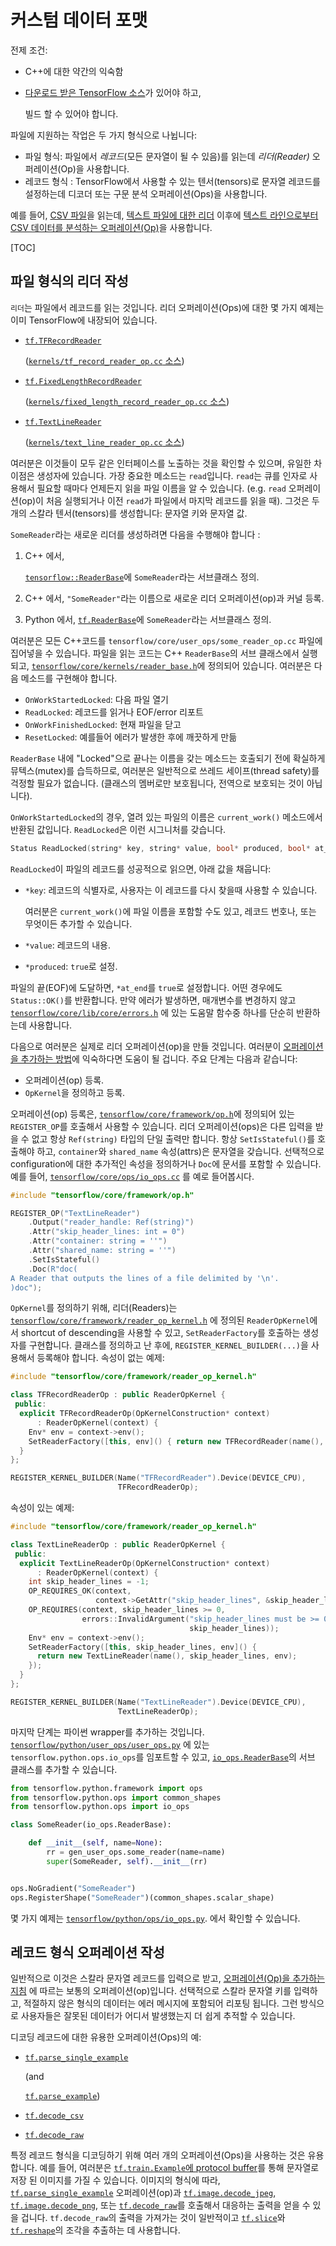 # 커스텀 데이터 포맷

전제 조건:

* C++에 대한 약간의 익숙함
* [다운로드 받은 TensorFlow 소스](../index-1/os_setup.md#installing-from-sources)가 있어야 하고, 

  빌드 할 수 있어야 합니다.

파일에 지원하는 작업은 두 가지 형식으로 나뉩니다:

* 파일 형식: 파일에서 _레코드_\(모든 문자열이 될 수 있음\)를 읽는데 _리더\(Reader\)_ 오퍼레이션\(Op\)을 사용합니다.
* 레코드 형식 : TensorFlow에서 사용할 수 있는 텐서\(tensors\)로 문자열 레코드를 설정하는데 디코더 또는 구문 분석 오퍼레이션\(Ops\)을 사용합니다.

예를 들어, [CSV 파일](https://en.wikipedia.org/wiki/Comma-separated_values)을 읽는데, [텍스트 파일에 대한 리더](../index-4/index-1/io_ops.md#TextLineReader) 이후에 [텍스트 라인으로부터 CSV 데이터를 분석하는 오퍼레이션\(Op\)](../index-4/index-1/io_ops.md#decode_csv)을 사용합니다.

\[TOC\]

## 파일 형식의 리더 작성

`리더`는 파일에서 레코드를 읽는 것입니다. 리더 오퍼레이션\(Ops\)에 대한 몇 가지 예제는 이미 TensorFlow에 내장되어 있습니다.

* [`tf.TFRecordReader`](../index-4/index-1/io_ops.md#TFRecordReader)

  \([`kernels/tf_record_reader_op.cc` 소스](https://www.tensorflow.org/code/tensorflow/core/kernels/tf_record_reader_op.cc)\)

* [`tf.FixedLengthRecordReader`](../index-4/index-1/io_ops.md#FixedLengthRecordReader)

  \([`kernels/fixed_length_record_reader_op.cc` 소스](https://www.tensorflow.org/code/tensorflow/core/kernels/fixed_length_record_reader_op.cc)\)

* [`tf.TextLineReader`](../index-4/index-1/io_ops.md#TextLineReader)

  \([`kernels/text_line_reader_op.cc` 소스](https://www.tensorflow.org/code/tensorflow/core/kernels/text_line_reader_op.cc)\)

여러분은 이것들이 모두 같은 인터페이스를 노출하는 것을 확인할 수 있으며, 유일한 차이점은 생성자에 있습니다. 가장 중요한 메소드는 `read`입니다. `read`는 큐를 인자로 사용해서 필요할 때마다 언제든지 읽을 파일 이름을 알 수 있습니다. \(e.g. `read` 오퍼레이션\(op\)이 처음 실행되거나 이전 `read`가 파일에서 마지막 레코드를 읽을 때\). 그것은 두 개의 스칼라 텐서\(tensors\)를 생성합니다: 문자열 키와 문자열 값.

`SomeReader`라는 새로운 리더를 생성하려면 다음을 수행해야 합니다 :

1. C++ 에서,

   [`tensorflow::ReaderBase`](https://www.tensorflow.org/code/tensorflow/core/kernels/reader_base.h)에 `SomeReader`라는 서브클래스 정의.

2. C++ 에서, `"SomeReader"`라는 이름으로 새로운 리더 오퍼레이션\(op\)과 커널 등록.
3. Python 에서, [`tf.ReaderBase`](https://www.tensorflow.org/code/tensorflow/python/ops/io_ops.py)에 `SomeReader`라는 서브클래스 정의.

여러분은 모든 C++코드를 `tensorflow/core/user_ops/some_reader_op.cc` 파일에 집어넣을 수 있습니다. 파일을 읽는 코드는 C++ `ReaderBase`의 서브 클래스에서 실행되고, [`tensorflow/core/kernels/reader_base.h`](https://www.tensorflow.org/code/tensorflow/core/kernels/reader_base.h)에 정의되어 있습니다. 여러분은 다음 메소드를 구현해야 합니다.

* `OnWorkStartedLocked`: 다음 파일 열기
* `ReadLocked`: 레코드를 읽거나 EOF/error 리포트
* `OnWorkFinishedLocked`: 현재 파일을 닫고
* `ResetLocked`: 예를들어 에러가 발생한 후에 깨끗하게 만듦

`ReaderBase` 내에 "Locked"으로 끝나는 이름을 갖는 메소드는 호출되기 전에 확실하게 뮤텍스\(mutex\)를 습득하므로, 여러분은 일반적으로 쓰레드 세이프\(thread safety\)를 걱정할 필요가 없습니다. \(클래스의 멤버로만 보호됩니다, 전역으로 보호되는 것이 아닙니다\).

`OnWorkStartedLocked`의 경우, 열려 있는 파일의 이름은 `current_work()` 메소드에서 반환된 값입니다. `ReadLocked`은 이런 시그니처를 갖습니다.

```cpp
Status ReadLocked(string* key, string* value, bool* produced, bool* at_end)
```

`ReadLocked`이 파일의 레코드를 성공적으로 읽으면, 아래 값을 채웁니다:

* `*key`: 레코드의 식별자로, 사용자는 이 레코드를 다시 찾을때 사용할 수 있습니다. 

  여러분은 `current_work()`에 파일 이름을 포함할 수도 있고, 레코드 번호나, 또는 무엇이든 추가할 수 있습니다.

* `*value`: 레코드의 내용.
* `*produced`: `true`로 설정.

파일의 끝\(EOF\)에 도달하면, `*at_end`를 `true`로 설정합니다. 어떤 경우에도 `Status::OK()`를 반환합니다. 만약 에러가 발생하면, 매개변수를 변경하지 않고 [`tensorflow/core/lib/core/errors.h`](https://www.tensorflow.org/code/tensorflow/core/lib/core/errors.h) 에 있는 도움말 함수중 하나를 단순히 반환하는데 사용합니다.

다음으로 여러분은 실제로 리더 오퍼레이션\(op\)을 만들 것입니다. 여러분이 [오퍼레이션을 추가하는 방법](index-7.md)에 익숙하다면 도움이 될 겁니다. 주요 단계는 다음과 같습니다:

* 오퍼레이션\(op\) 등록.
* `OpKernel`을 정의하고 등록.

오퍼레이션\(op\) 등록은, [`tensorflow/core/framework/op.h`](https://www.tensorflow.org/code/tensorflow/core/framework/op.h)에 정의되어 있는 `REGISTER_OP`를 호출해서 사용할 수 있습니다. 리더 오퍼레이션\(ops\)은 다른 입력을 받을 수 없고 항상 `Ref(string)` 타입의 단일 출력만 합니다. 항상 `SetIsStateful()`를 호출해야 하고, `container`와 `shared_name` 속성\(attrs\)은 문자열을 갖습니다. 선택적으로 configuration에 대한 추가적인 속성을 정의하거나 `Doc`에 문서를 포함할 수 있습니다. 예를 들어, [`tensorflow/core/ops/io_ops.cc`](https://www.tensorflow.org/code/tensorflow/core/ops/io_ops.cc) 를 예로 들어봅시다.

```cpp
#include "tensorflow/core/framework/op.h"

REGISTER_OP("TextLineReader")
    .Output("reader_handle: Ref(string)")
    .Attr("skip_header_lines: int = 0")
    .Attr("container: string = ''")
    .Attr("shared_name: string = ''")
    .SetIsStateful()
    .Doc(R"doc(
A Reader that outputs the lines of a file delimited by '\n'.
)doc");
```

`OpKernel`를 정의하기 위해, 리더\(Readers\)는 [`tensorflow/core/framework/reader_op_kernel.h`](https://www.tensorflow.org/code/tensorflow/core/framework/reader_op_kernel.h) 에 정의된 `ReaderOpKernel`에서 shortcut of descending을 사용할 수 있고, `SetReaderFactory`를 호출하는 생성자를 구현합니다. 클래스를 정의하고 난 후에, `REGISTER_KERNEL_BUILDER(...)`을 사용해서 등록해야 합니다. 속성이 없는 예제:

```cpp
#include "tensorflow/core/framework/reader_op_kernel.h"

class TFRecordReaderOp : public ReaderOpKernel {
 public:
  explicit TFRecordReaderOp(OpKernelConstruction* context)
      : ReaderOpKernel(context) {
    Env* env = context->env();
    SetReaderFactory([this, env]() { return new TFRecordReader(name(), env); });
  }
};

REGISTER_KERNEL_BUILDER(Name("TFRecordReader").Device(DEVICE_CPU),
                        TFRecordReaderOp);
```

속성이 있는 예제:

```cpp
#include "tensorflow/core/framework/reader_op_kernel.h"

class TextLineReaderOp : public ReaderOpKernel {
 public:
  explicit TextLineReaderOp(OpKernelConstruction* context)
      : ReaderOpKernel(context) {
    int skip_header_lines = -1;
    OP_REQUIRES_OK(context,
                   context->GetAttr("skip_header_lines", &skip_header_lines));
    OP_REQUIRES(context, skip_header_lines >= 0,
                errors::InvalidArgument("skip_header_lines must be >= 0 not ",
                                        skip_header_lines));
    Env* env = context->env();
    SetReaderFactory([this, skip_header_lines, env]() {
      return new TextLineReader(name(), skip_header_lines, env);
    });
  }
};

REGISTER_KERNEL_BUILDER(Name("TextLineReader").Device(DEVICE_CPU),
                        TextLineReaderOp);
```

마지막 단계는 파이썬 wrapper를 추가하는 것입니다. [`tensorflow/python/user_ops/user_ops.py`](https://www.tensorflow.org/code/tensorflow/python/user_ops/user_ops.py) 에 있는 `tensorflow.python.ops.io_ops`를 임포트할 수 있고, [`io_ops.ReaderBase`](https://www.tensorflow.org/code/tensorflow/python/ops/io_ops.py)의 서브 클래스를 추가할 수 있습니다.

```python
from tensorflow.python.framework import ops
from tensorflow.python.ops import common_shapes
from tensorflow.python.ops import io_ops

class SomeReader(io_ops.ReaderBase):

    def __init__(self, name=None):
        rr = gen_user_ops.some_reader(name=name)
        super(SomeReader, self).__init__(rr)


ops.NoGradient("SomeReader")
ops.RegisterShape("SomeReader")(common_shapes.scalar_shape)
```

몇 가지 예제는 [`tensorflow/python/ops/io_ops.py`](https://www.tensorflow.org/code/tensorflow/python/ops/io_ops.py). 에서 확인할 수 있습니다.

## 레코드 형식 오퍼레이션 작성

일반적으로 이것은 스칼라 문자열 레코드를 입력으로 받고, [오퍼레이션\(Op\)을 추가하는 지침](index-7.md) 에 따르는 보통의 오퍼레이션\(op\)입니다. 선택적으로 스칼라 문자열 키를 입력하고, 적절하지 않은 형식의 데이터는 에러 메시지에 포함되어 리포팅 됩니다. 그런 방식으로 사용자들은 잘못된 데이터가 어디서 발생했는지 더 쉽게 추적할 수 있습니다.

디코딩 레코드에 대한 유용한 오퍼레이션\(Ops\)의 예:

* [`tf.parse_single_example`](../index-4/index-1/io_ops.md#parse_single_example)

  \(and

  [`tf.parse_example`](../index-4/index-1/io_ops.md#parse_example)\)

* [`tf.decode_csv`](../index-4/index-1/io_ops.md#decode_csv)
* [`tf.decode_raw`](../index-4/index-1/io_ops.md#decode_raw)

특정 레코드 형식을 디코딩하기 위해 여러 개의 오퍼레이션\(Ops\)을 사용하는 것은 유용합니다. 예를 들어, 여러분은 [`tf.train.Example`에 protocol buffer](https://www.tensorflow.org/code/tensorflow/core/example/example.proto)를 통해 문자열로 저장 된 이미지를 가질 수 있습니다. 이미지의 형식에 따라, [`tf.parse_single_example`](../index-4/index-1/io_ops.md#parse_single_example) 오퍼레이션\(op\)과 [`tf.image.decode_jpeg`](../index-4/index-1/image.md#decode_jpeg), [`tf.image.decode_png`](../index-4/index-1/image.md#decode_png), 또는 [`tf.decode_raw`](../index-4/index-1/io_ops.md#decode_raw)를 호출해서 대응하는 출력을 얻을 수 있을 겁니다. `tf.decode_raw`의 출력을 가져가는 것이 일반적이고 [`tf.slice`](../index-4/index-1/array_ops.md#slice)와 [`tf.reshape`](../index-4/index-1/array_ops.md#reshape)의 조각을 추출하는 데 사용합니다.


